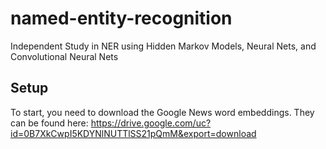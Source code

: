 # named-entity-recognition
Independent Study in NER using Hidden Markov Models, Neural Nets, and Convolutional Neural Nets

## Setup

To start, you need to download the Google News word embeddings. They can be found here: https://drive.google.com/uc?id=0B7XkCwpI5KDYNlNUTTlSS21pQmM&export=download
